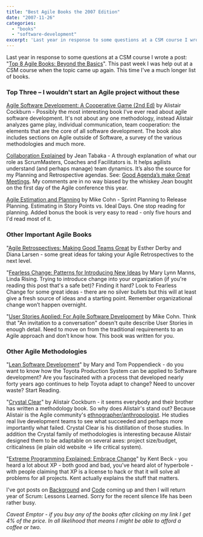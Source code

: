 ```yaml
---
title: "Best Agile Books the 2007 Edition"
date: "2007-11-26"
categories: 
  - "books"
  - "software-development"
excerpt: 'Last year in response to some questions at a CSM course I wrote a post: "[Top 8 Agile'
---
```


Last year in response to some questions at a CSM course I wrote a post: "[Top 8 Agile Books: Beyond the Basics](/blog/agile_and_relat)". This past week I was help out at a CSM course when the topic came up again. This time I've a much longer list of books.

### **Top Three – I wouldn't start an Agile project without these**

[Agile Software Development: A Cooperative Game (2nd Ed)](https://www.amazon.com/Agile-Software-Development-Cooperative-Game/dp/0321482751/&tag=notesfromatoo-20) by Alistair Cockburn - Possibly the most interesting book I've ever read about agile software development. It's not about any one methodology, instead Alistair analyzes game play, individual communication, team cooperation: the elements that are the core of all software development. The book also includes sections on Agile outside of Software, a survey of the various methodologies and much more.

[Collaboration Explained](https://www.amazon.com/Collaboration-Explained-Facilitation-Software-Development/dp/0321268776/&tag=notesfromatoo-20) by Jean Tabaka - A through explanation of what our role as ScrumMasters, Coaches and Facilitators is. It helps agilists understand (and perhaps manage) team dynamics. It’s also the source for my Planning and Retrospective agendas. See: [Good Agenda’s make Great Meetings](/blog/good-agendas-ma). My comments are in no way biased by the whiskey Jean bought on the first day of the Agile conference this year.

[Agile Estimation and Planning](https://www.amazon.com/Agile-Estimating-Planning-Robert-Martin/dp/0131479415/&tag=notesfromatoo-20) by Mike Cohn - Sprint Planning to Release Planning. Estimating in Story Points vs. Ideal Days. One stop reading for planning. Added bonus the book is very easy to read - only five hours and I'd read most of it.

### **Other Important Agile Books**

"[Agile Retrospectives: Making Good Teams Great](https://www.amazon.com/Agile-Retrospectives-Making-Teams-Great/dp/0977616649/&tag=notesfromatoo-20) by Esther Derby and Diana Larsen - some great ideas for taking your Agile Retrospectives to the next level.

"[Fearless Change: Patterns for Introducing New Ideas](https://www.amazon.com/gp/product/0201741571/&tag=notesfromatoo-20) by Mary Lynn Manns, Linda Rising. Trying to introduce change into your organization (if you're reading this post that's a safe bet)? Finding it hard? Look to Fearless Change for some great ideas - there are no silver bullets but this will at least give a fresh source of ideas and a starting point. Remember organizational change won’t happen overnight.

"[User Stories Applied: For Agile Software Development](https://www.amazon.com/User-Stories-Applied-Development-Addison-Wesley/dp/0321205685/&tag=notesfromatoo-20) by Mike Cohn. Think that "An invitation to a conversation" doesn't quite describe User Stories in enough detail. Need to move on from the traditional requirements to an Agile approach and don't know how. This book was written for you.

### **Other Agile Methodologies**

"[Lean Software Development](https://www.amazon.com/Lean-Software-Development-Agile-Toolkit/dp/0321150783/&tag=notesfromatoo-20)" by Mary and Tom Poppendieck - do you want to know how the Toyota Production System can be applied to Software development? Are you fascinated with a process that developed nearly forty years ago continues to help Toyota adapt to change? Need to uncover waste? Start Reading.

"[Crystal Clear](https://www.amazon.com/Crystal-Clear-Human-Powered-Methodology-Development/dp/0201699478/&tag=notesfromatoo-20)" by Alistair Cockburn - it seems everybody and their brother has written a methodology book. So why does Alistair's stand out? Because Alistair is the Agile community's [ethnographer/anthropologist](https://www.merriam-webster.com/dictionary/ethnographer). He studies real live development teams to see what succeeded and perhaps more importantly what failed. Crystal Clear is his distillation of those studies. In addition the Crystal family of methodologies is interesting because Alistair designed them to be adaptable on several axes: project size/budget, criticalness (ie plain old website -> life critical system).

"[Extreme Programming Explained: Embrace Change](https://www.amazon.com/Extreme-Programming-Explained-Embrace-Change/dp/0321278658/&tag=notesfromatoo-20)" by Kent Beck - you heard a lot about XP - both good and bad, you've heard alot of hyperbole - with people claiming that XP is a license to hack or that it will solve all problems for all projects. Kent actually explains the stuff that matters.

I've got posts on [Background](/blog/best-agile-bo-1) and [Code](/blog/best-agile-bo-2) coming up and then I will return year of Scrum: Lessons Learned. Sorry for the recent silence life has been rather busy.

_Caveat Emptor - if you buy any of the books after clicking on my link I get 4% of the price. In all likelihood that means I might be able to afford a coffee or two._
